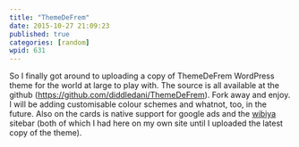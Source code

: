 ```yaml
---
title: "ThemeDeFrem"
date: 2015-10-27 21:09:23
published: true
categories: [random]
wpid: 631
---
```


So I finally got around to uploading a copy of ThemeDeFrem WordPress theme for the world at large to play with. The source is all available at the github (<https://github.com/diddledani/ThemeDeFrem>). Fork away and enjoy. I will be adding customisable colour schemes and whatnot, too, in the future. Also on the cards is native support for google ads and the [wibiya](https://web.archive.org/web/20171109001528/http://www.wibiya.com/) sitebar (both of which I had here on my own site until I uploaded the latest copy of the theme).
